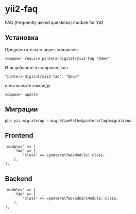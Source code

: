 # yii2-faq
FAQ (frequently asked questions) module for Yii2


## Установка
Предпочтительно через composer:
```
composer require pantera-digital/yii2-faq "@dev"
```
Или добавьте в composer.json
```
"pantera-digital/yii2-faq": "@dev"
```
и выполните команду
```
composer update
```

## Миграции
```
php yii migrate/up --migrationPath=@pantera/faq/migrations
```

## Frontend 
```
'modules' => [
    'faq' => [
        'class' => \pantera\faq\Module::class,
    ],
],
```

## Backend 
```
'modules' => [
    'faq' => [
        'class' => \pantera\faq\admin\Module::class,
    ],
],
```
